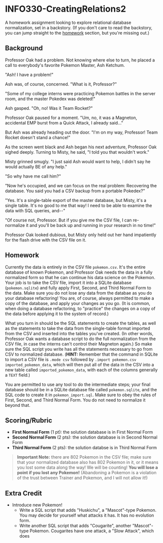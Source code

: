 # INFO330-CreatingRelations2

A homework assignment looking to explore relational database normalization, set in a backstory. (If you don't care to read the backstory, you can jump straight to the [homework](#homework) section, but you're missing out.)

## Background

Professor Oak had a problem. Not knowing where else to turn, he placed a call to everybody's favorite Pokemon Master, Ash Ketchum.

"Ash! I have a problem!"

Ash was, of course, concerned. "What is it, Professor?"

"Some of my college interns were practicing Pokemon battles in the server room, and the master Pokedex was deleted!"

Ash gasped. "Oh, no! Was it Team Rocket?"

Professor Oak paused for a moment. "Um, no, it was a Magneton, accidental EMP burst from a Quick Attack, I already said..."

But Ash was already heading out the door. "I'm on my way, Professor! Team Rocket doesn't stand a chance!"

As the screen went black and Ash began his next adventure, Professor Oak sighed deeply. Turning to Misty, he said, "I told you that wouldn't work."

Misty grinned smugly. "I just said Ash would want to help, I didn't say he would actually BE of any help."

"So why have me call him?"

"Now he's occupied, and we can focus on the real problem: Recovering the database. You said you had a CSV backup from a portable Pokedex?"

"Yes. It's a single-table export of the master database, but Misty, it's a single table. It's no good to me that way! I need to be able to examine the data with SQL queries, and--"

"Of course not, Professor. But if you give me the CSV file, I can re-normalize it and you'll be back up and running in your research in no time!"

Professor Oak looked dubious, but Misty only held out her hand impatiently for the flash drive with the CSV file on it.

## Homework

Currently the data is entirely in the CSV file `pokemon.csv`. It's the entire database of known Pokemon, and Professor Oak needs the data in a fully normalized form so that he can continue his data science on the Pokemon. Your job is to take the CSV file, import it into a SQLite database (`pokemon.sqlite`) and fully apply First, Second, and Third Normal Form to the data. Make sure you do not lose any data from the databae as you do your database refactoring! You are, of course, always permitted to make a copy of the database, and apply your changes as you go. (It is common, when doing a database refactoring, to "practice" the changes on a copy of the data before applying it to the system of record.)

What you turn in should be the SQL statements to create the tables, as well as the statements to take the data from the single-table format imported from the CSV and inserted into the tables you've created. (In other words, Professor Oak wants a database script to do the full normalization from the CSV file, in case the interns can't control their Magneton again.) So make sure the SQL script you write has all the statements necessary to go from CSV to normalized database. (**HINT:** Remember that the command in SQLite to import a CSV file is `.mode csv` followed by `.import pokemon.csv imported_pokemon_data`, which will then put all of the data in the CSV into a new table called `imported_pokemon_data`, with each of the columns generally a `TEXT` field.)

You are permitted to use any tool to do the intermediate steps; your final database should be in a SQLite database file called `pokemon.sqlite`, and the SQL code to create it in `pokemon_import.sql`. Make sure to obey the rules of First, Second, and Third Normal Form. You do not need to normalize it beyond that.

## Scoring/Rubric

* **First Normal Form** (1 pt): the solution database is in First Normal Form
* **Second Normal Form** (2 pts): the solution database is in Second Normal Form
* **Third Normal Form** (2 pts): the solution databse is in Third Normal Form

> **Important Note:** there are 802 Pokemon in the CSV file; make sure that your normalized database also has 802 Pokemon in it, or it means you lost some data along the way! We will be counting! **You will lose a point if you lost any Pokemon!** (Abandoning a Pokemon is a violation of the trust between Trainer and Pokemon, and I will not allow it!)

## Extra Credit

* Introduce new Pokemon! 
    * Write a SQL script that adds "Huskichu", a "Mascot"-type Pokemon. You may decide for yourself what attacks it has. It has no evolution form.
    * Write another SQL script that adds "Cougarite", another "Mascot"-type Pokemon. Cougarites have one attack, a "Slow Attack", which does 